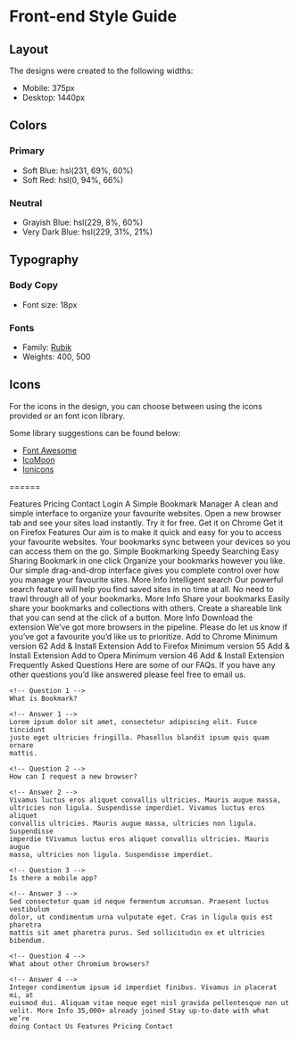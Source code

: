 # Front-end Style Guide

## Layout

The designs were created to the following widths:

- Mobile: 375px
- Desktop: 1440px

## Colors

### Primary

- Soft Blue: hsl(231, 69%, 60%)
- Soft Red: hsl(0, 94%, 66%)

### Neutral

- Grayish Blue: hsl(229, 8%, 60%)
- Very Dark Blue: hsl(229, 31%, 21%)

## Typography

### Body Copy

- Font size: 18px

### Fonts

- Family: [Rubik](https://fonts.google.com/specimen/Rubik)
- Weights: 400, 500

## Icons

For the icons in the design, you can choose between using the icons provided or an font icon library.

Some library suggestions can be found below:

- [Font Awesome](https://fontawesome.com)
- [IcoMoon](https://icomoon.io)
- [Ionicons](https://ionicons.com)

======

Features Pricing Contact Login A Simple Bookmark Manager A clean and simple
interface to organize your favourite websites. Open a new browser tab and
see your sites load instantly. Try it for free. Get it on Chrome Get it on
Firefox Features Our aim is to make it quick and easy for you to access your
favourite websites. Your bookmarks sync between your devices so you can
access them on the go. Simple Bookmarking Speedy Searching Easy Sharing
Bookmark in one click Organize your bookmarks however you like. Our simple
drag-and-drop interface gives you complete control over how you manage your
favourite sites. More Info Intelligent search Our powerful search feature
will help you find saved sites in no time at all. No need to trawl through
all of your bookmarks. More Info Share your bookmarks Easily share your
bookmarks and collections with others. Create a shareable link that you can
send at the click of a button. More Info Download the extension We’ve got
more browsers in the pipeline. Please do let us know if you’ve got a
favourite you’d like us to prioritize. Add to Chrome Minimum version 62 Add
& Install Extension Add to Firefox Minimum version 55 Add & Install
Extension Add to Opera Minimum version 46 Add & Install Extension Frequently
Asked Questions Here are some of our FAQs. If you have any other questions
you’d like answered please feel free to email us.

    <!-- Question 1 -->
    What is Bookmark?

    <!-- Answer 1 -->
    Lorem ipsum dolor sit amet, consectetur adipiscing elit. Fusce tincidunt
    justo eget ultricies fringilla. Phasellus blandit ipsum quis quam ornare
    mattis.

    <!-- Question 2 -->
    How can I request a new browser?

    <!-- Answer 2 -->
    Vivamus luctus eros aliquet convallis ultricies. Mauris augue massa,
    ultricies non ligula. Suspendisse imperdiet. Vivamus luctus eros aliquet
    convallis ultricies. Mauris augue massa, ultricies non ligula. Suspendisse
    imperdie tVivamus luctus eros aliquet convallis ultricies. Mauris augue
    massa, ultricies non ligula. Suspendisse imperdiet.

    <!-- Question 3 -->
    Is there a mobile app?

    <!-- Answer 3 -->
    Sed consectetur quam id neque fermentum accumsan. Praesent luctus vestibulum
    dolor, ut condimentum urna vulputate eget. Cras in ligula quis est pharetra
    mattis sit amet pharetra purus. Sed sollicitudin ex et ultricies bibendum.

    <!-- Question 4 -->
    What about other Chromium browsers?

    <!-- Answer 4 -->
    Integer condimentum ipsum id imperdiet finibus. Vivamus in placerat mi, at
    euismod dui. Aliquam vitae neque eget nisl gravida pellentesque non ut
    velit. More Info 35,000+ already joined Stay up-to-date with what we’re
    doing Contact Us Features Pricing Contact
